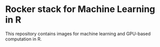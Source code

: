 # Rocker stack for Machine Learning in R 

This repository contains images for machine learning and GPU-based computation in R.  
